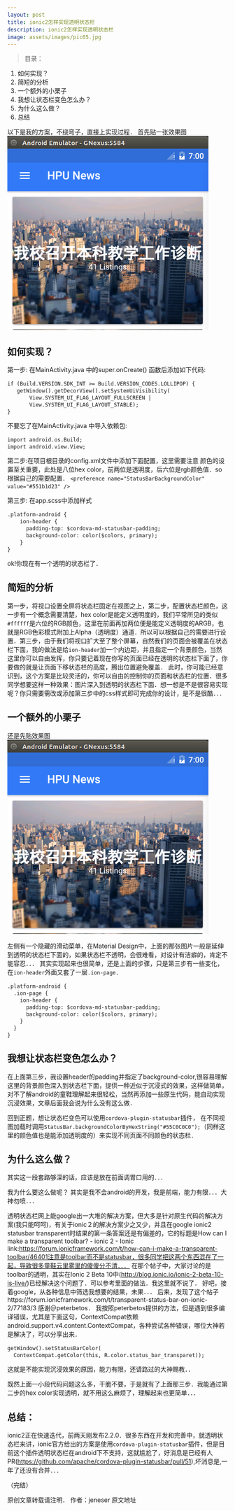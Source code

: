 ```yaml
---
layout: post
title: ionic2怎样实现透明状态栏
description: ionic2怎样实现透明状态栏
image: assets/images/pic05.jpg
---
```


>目录：
1. 如何实现？
2. 简短的分析
3. 一个额外的小栗子
4. 我想让状态栏变色怎么办？
5. 为什么这么做？
6. 总结


以下是我的方案，不绕弯子，直接上实现过程．
首先贴一张效果图
![image](../assets/images/translucent-statusBar01.png)

## 如何实现？

第一步: 在MainActivity.java 中的super.onCreate() 函数后添加如下代码:

```
if (Build.VERSION.SDK_INT >= Build.VERSION_CODES.LOLLIPOP) {
   getWindow().getDecorView().setSystemUiVisibility(
       View.SYSTEM_UI_FLAG_LAYOUT_FULLSCREEN |
       View.SYSTEM_UI_FLAG_LAYOUT_STABLE);
}
```
不要忘了在MainActivity.java 中导入依赖包:
```
import android.os.Build;
import android.view.View;
```

第二步:在项目根目录的config.xml文件中添加下面配置，这里需要注意
颜色的设置至关重要，此处是八位hex color，前两位是透明度，后六位是rgb颜色值．so根据自己的需要配置．
`<preference name="StatusBarBackgroundColor" value="#551b1d23" />`

第三步: 在app.scss中添加样式
```
.platform-android {
    ion-header {
      padding-top: $cordova-md-statusbar-padding;
      background-color: color($colors, primary);
    }
}
```

ok!你现在有一个透明的状态栏了．

## 简短的分析

第一步，将视口设置全屏将状态栏固定在视图之上，第二步，配置状态栏颜色，这一步有一个概念需要清楚，hex color是能定义透明度的，我们平常所见的类似`#ffffff`是六位的RGB颜色，这里在前面再加两位便是能定义透明度的ARGB，也就是RGB色彩模式附加上Alpha（透明度）通道．所以可以根据自己的需要进行设置．第三步，由于我们将视口扩大至了整个屏幕，自然我们的页面会被覆盖在状态栏下面，我的做法是给`ion-header`加一个内边距，并且指定一个背景颜色，当然这里你可以自由发挥，你只要记着现在你写的页面已经在透明的状态栏下面了，你要做的就是让页面下移状态栏的高度，腾出位置避免覆盖．
此时，你可能已经意识到，这个方案是比较灵活的，你可以自由的控制你的页面和状态栏的位置．很多同学想要这样一种效果：图片深入到透明的状态栏下面．想一想是不是很容易实现呢？你只需要需改或添加第三步中的css样式即可完成你的设计，是不是很酷．．．

## 一个额外的小栗子

还是先贴效果图
![image](../assets/images/translucent-statusBar01.png)

左侧有一个隐藏的滑动菜单，在Material Design中，上面的那张图片一般是延伸到透明的状态栏下面的，如果状态栏不透明，会很难看，对设计有洁癖的，肯定不能容忍．．．
其实实现起来也很简单，还是上面的步骤，只是第三步有一些变化，在`ion-header`外面又套了一层`.ion-page`．
```
.platform-android {
  .ion-page {
    ion-header {
      padding-top: $cordova-md-statusbar-padding;
      background-color: color($colors, primary);
    }
  }
}
```

## 我想让状态栏变色怎么办？

在上面第三步，我设置header的padding并指定了background-color,很容易理解这里的背景颜色深入到状态栏下面，提供一种近似于沉浸式的效果，这样做简单，对不了解android的童鞋理解起来很轻松，当然再添加一些原生代码，能自动实现沉浸效果，文章后面我会说为什么没有这么做．

回到正题，想让状态栏变色可以使用`cordova-plugin-statusbar`插件，
在不同视图加载时调用`StatusBar.backgroundColorByHexString("#55C0C0C0");`（同样这里的颜色值也是能添加透明度的）来实现不同页面不同颜色的状态栏．

## 为什么这么做？

其实这一段套路够深的话，应该是放在前面调胃口用的．．．

我为什么要这么做呢？
其实是我不会android的开发，我是前端，能力有限．．．大神勿喷．．．

透明状态栏网上能google出一大堆的解决方案，但大多是针对原生代码的解决方案(我只能呵呵)，有关于ionic２的解决方案少之又少，并且在google ionic2 statusbar transparent时结果的第一条答案还是有偏差的，它的标题是How can I make a transparent toolbar? - ionic 2 - Ionic link:https://forum.ionicframework.com/t/how-can-i-make-a-transparent-toolbar/46401注意是toolbar而不是statusbar，很多同学把这两个东西混在了一起，导致很多童鞋云里雾里的傻傻分不清．．．
在那个帖子中，大家讨论的是toolbar的透明，其实在Ionic 2 Beta 10中(http://blog.ionic.io/ionic-2-beta-10-is-live/)已经解决这个问题了．可以参考里面的做法．我这里就不说了．
好吧，接着google，从各种信息中筛选我想要的结果，未果．．．
后来，发现了这个帖子https://forum.ionicframework.com/t/transparent-status-bar-on-ionic-2/77183/3
感谢＠peterbetos．
我按照peterbetos提供的方法，但是遇到很多编译错误，尤其是下面这句，ContextCompat依赖android.support.v4.content.ContextCompat，各种尝试各种错误，哪位大神若是解决了，可以分享出来．
```
getWindow().setStatusBarColor(
  ContextCompat.getColor(this, R.color.status_bar_transparet));
```
这就是不能实现沉浸效果的原因，能力有限，还请路过的大神赐教．．

既然上面一小段代码问题这么多，干脆不要，于是就有了上面那三步．我能通过第二步的hex color实现透明，就不用这么麻烦了，理解起来也更简单．．．

## 总结：

ionic2正在快速迭代，前两天刚发布2.2.0．很多东西在开发和完善中，就透明状态栏来讲，ionic官方给出的方案是使用`cordova-plugin-statusbar`插件，但是目前这个插件透明状态栏在android下不支持，这就尴尬了，好消息是已经有人PR(https://github.com/apache/cordova-plugin-statusbar/pull/51),坏消息是,一年了还没有合并．．．

（完结）

原创文章转载请注明．
作者：jeneser
原文地址
